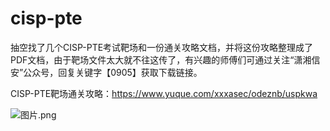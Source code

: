 # cisp-pte

抽空找了几个CISP-PTE考试靶场和一份通关攻略文档，并将这份攻略整理成了PDF文档，由于靶场文件太大就不往这传了，有兴趣的师傅们可通过关注“潇湘信安”公众号，回复关键字【0905】获取下载链接。

CISP-PTE靶场通关攻略：https://www.yuque.com/xxxasec/odeznb/uspkwa

![图片.png](https://cdn.nlark.com/yuque/0/2022/png/1793901/1662248150873-2524fb91-9627-46d2-9d59-24d2f59f4def.png)
